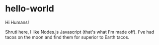 # hello-world

Hi Humans!

Shruti here, I like Nodes.js Javascript (that's what I'm made off).
I've had tacos on the moon and find them for superior to Earth tacos.
